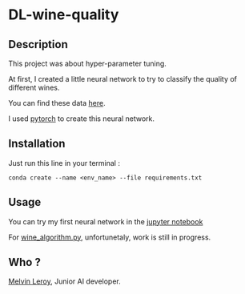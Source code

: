 # DL-wine-quality

## Description

This project was about hyper-parameter tuning.

At first, I created a little neural network to try to classify the quality of different wines.

You can find these data [here](./data/wine.csv).

I used [pytorch](https://pytorch.org/) to create this neural network.

## Installation

Just run this line in your terminal :

` conda create --name <env_name> --file requirements.txt `

## Usage

You can try my first neural network in the [jupyter notebook](./notebooks/algorithm.ipynb)

For [wine_algorithm.py](./python_files/wine_algorithm.py), unfortunetaly, work is still in progress.

## Who ?

[Melvin Leroy](https://github.com/Melvin-Leroy), Junior AI developer.